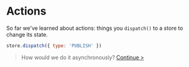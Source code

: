 # Actions

So far we've learned about actions: things you `dispatch()` to a store to change its state.

```js
store.dispatch({ type: 'PUBLISH' })
```

> How would we do it asynchronously? [Continue >](the-three-states.md)
